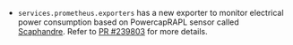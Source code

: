 - `services.prometheus.exporters` has a new exporter to monitor electrical power consumption based on PowercapRAPL sensor called [Scaphandre](https://github.com/hubblo-org/scaphandre). Refer to [PR #239803](https://github.com/NixOS/nixpkgs/pull/239803) for more details.
